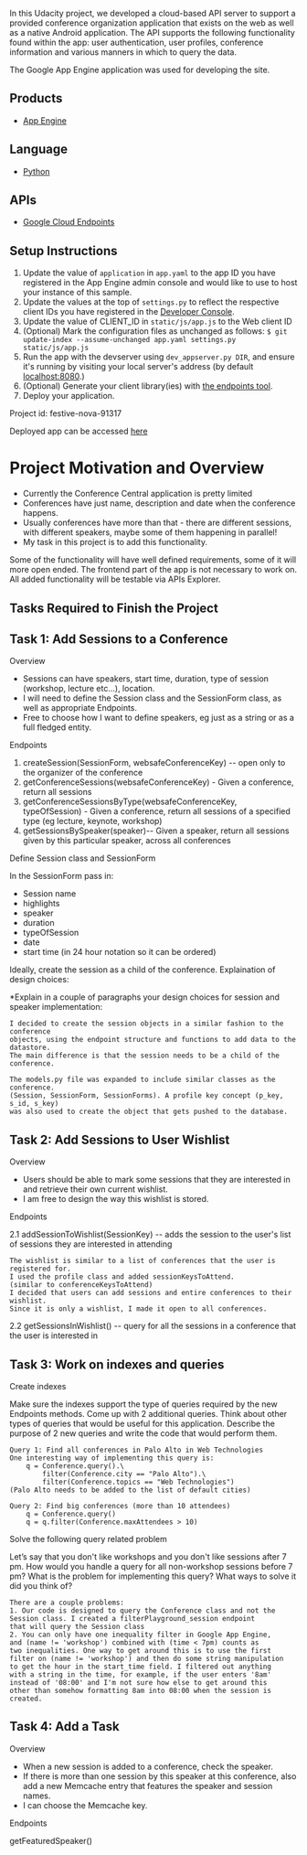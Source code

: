 In this Udacity project, we developed a cloud-based API server to support a provided conference organization application that exists on the web as well as a native Android application. The API supports the following functionality found within the app: user authentication, user profiles, conference information and various manners in which to query the data.

The Google App Engine application was used for developing the site.

## Products
- [App Engine][1]

## Language
- [Python][2]

## APIs
- [Google Cloud Endpoints][3]

## Setup Instructions
1. Update the value of `application` in `app.yaml` to the app ID you
   have registered in the App Engine admin console and would like to use to host
   your instance of this sample.
1. Update the values at the top of `settings.py` to
   reflect the respective client IDs you have registered in the
   [Developer Console][4].
1. Update the value of CLIENT_ID in `static/js/app.js` to the Web client ID
1. (Optional) Mark the configuration files as unchanged as follows:
   `$ git update-index --assume-unchanged app.yaml settings.py static/js/app.js`
1. Run the app with the devserver using `dev_appserver.py DIR`, and ensure it's running by visiting your local server's address (by default [localhost:8080][5].)
1. (Optional) Generate your client library(ies) with [the endpoints tool][6].
1. Deploy your application.

Project id: festive-nova-91317

Deployed app can be accessed [here][7]


[1]: https://developers.google.com/appengine
[2]: http://python.org
[3]: https://developers.google.com/appengine/docs/python/endpoints/
[4]: https://console.developers.google.com/
[5]: https://localhost:8080/
[6]: https://developers.google.com/appengine/docs/python/endpoints/endpoints_tool
[7]: https://festive-nova-91317.appspot.com

# Project Motivation and Overview

- Currently the Conference Central application is pretty limited
- Conferences have just name, description and date when the conference happens.
- Usually conferences have more than that - there are different sessions, with different speakers, maybe some of them happening in parallel!
- My task in this project is to add this functionality.

Some of the functionality will have well defined requirements, some of it will more open ended.
The frontend part of the app is not necessary to work on.
All added functionality will be testable via APIs Explorer.

## Tasks Required to Finish the Project

## Task 1: Add Sessions to a Conference

Overview

- Sessions can have speakers, start time, duration, type of session (workshop, lecture etc…), location.
- I will need to define the Session class and the SessionForm class, as well as appropriate Endpoints.
- Free to choose how I want to define speakers, eg just as a string or as a full fledged entity.

Endpoints

1. createSession(SessionForm, websafeConferenceKey) -- open only to the organizer of the conference
2. getConferenceSessions(websafeConferenceKey) - Given a conference, return all sessions
3. getConferenceSessionsByType(websafeConferenceKey, typeOfSession) - Given a conference, return all sessions of a specified type (eg lecture, keynote, workshop)
4. getSessionsBySpeaker(speaker)-- Given a speaker, return all sessions given by this particular speaker, across all conferences


Define Session class and SessionForm

In the SessionForm pass in:
* Session name
* highlights
* speaker
* duration
* typeOfSession
* date
* start time (in 24 hour notation so it can be ordered)

Ideally, create the session as a child of the conference. Explaination of design choices:


*Explain in a couple of paragraphs your design choices for session and speaker implementation:

	I decided to create the session objects in a similar fashion to the conference
	objects, using the endpoint structure and functions to add data to the datastore.
	The main difference is that the session needs to be a child of the conference.

	The models.py file was expanded to include similar classes as the conference.
	(Session, SessionForm, SessionForms). A profile key concept (p_key, s_id, s_key)
	was also used to create the object that gets pushed to the database.


## Task 2: Add Sessions to User Wishlist

Overview

- Users should be able to mark some sessions that they are interested in and retrieve their own current wishlist.
- I am free to design the way this wishlist is stored.

Endpoints

2.1 addSessionToWishlist(SessionKey) -- adds the session to the user's list of sessions they are interested in attending

	The wishlist is similar to a list of conferences that the user is registered for.
	I used the profile class and added sessionKeysToAttend.
	(similar to conferenceKeysToAttend)
	I decided that users can add sessions and entire conferences to their wishlist.
	Since it is only a wishlist, I made it open to all conferences.

2.2 getSessionsInWishlist() -- query for all the sessions in a conference that the user is interested in


## Task 3: Work on indexes and queries

Create indexes

Make sure the indexes support the type of queries required by the new Endpoints methods.
Come up with 2 additional queries. Think about other types of queries that would be useful for this application. Describe the purpose of 2 new queries and write the code that would perform them.

	Query 1: Find all conferences in Palo Alto in Web Technologies
	One interesting way of implementing this query is:
		q = Conference.query().\
            filter(Conference.city == "Palo Alto").\
            filter(Conference.topics == "Web Technologies")
    (Palo Alto needs to be added to the list of default cities)

    Query 2: Find big conferences (more than 10 attendees)
    	q = Conference.query()
        q = q.filter(Conference.maxAttendees > 10)

Solve the following query related problem

Let’s say that you don't like workshops and you don't like sessions after 7 pm. How would you handle a query for all non-workshop sessions before 7 pm? What is the problem for implementing this query? What ways to solve it did you think of?

	There are a couple problems:
	1. Our code is designed to query the Conference class and not the
	Session class. I created a filterPlayground_session endpoint
	that will query the Session class
	2. You can only have one inequality filter in Google App Engine,
	and (name != 'workshop') combined with (time < 7pm) counts as
	two inequalities. One way to get around this is to use the first
	filter on (name != 'workshop') and then do some string manipulation
	to get the hour in the start_time field. I filtered out anything
	with a string in the time, for example, if the user enters '8am'
	instead of '08:00' and I'm not sure how else to get around this
	other than somehow formatting 8am into 08:00 when the session is
	created.

## Task 4: Add a Task

Overview

- When a new session is added to a conference, check the speaker.
- If there is more than one session by this speaker at this conference, also add a new Memcache entry that features the speaker and session names.
- I can choose the Memcache key.

Endpoints

getFeaturedSpeaker()